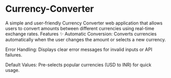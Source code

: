 # Currency-Converter
A simple and user-friendly Currency Converter web application that allows users to convert amounts between different currencies using real-time exchange rates. 
Features ✨
Automatic Conversion: Converts currencies automatically when the user changes the amount or selects a new currency.

Error Handling: Displays clear error messages for invalid inputs or API failures.

Default Values: Pre-selects popular currencies (USD to INR) for quick usage.
